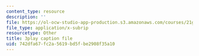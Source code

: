 ```yaml
---
content_type: resource
description: ''
file: https://ol-ocw-studio-app-production.s3.amazonaws.com/courses/21g-027-asia-in-the-modern-world-images-representations-fall-2016/742dfa67fc2a5619bd5fbe2908f35a10_wWsRfu_1wvw.vtt
file_type: application/x-subrip
resourcetype: Other
title: 3play caption file
uid: 742dfa67-fc2a-5619-bd5f-be2908f35a10
---
```

